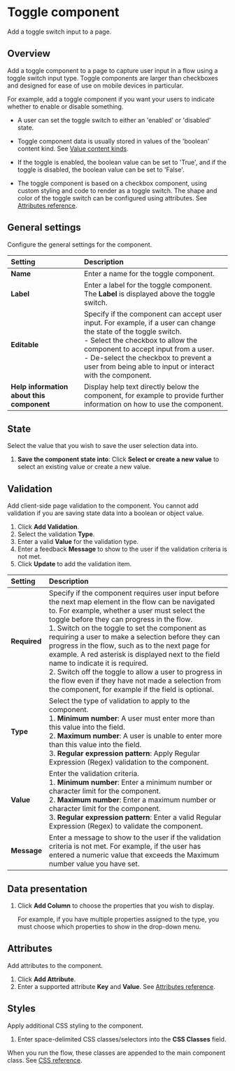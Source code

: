 # Toggle component

<head>
  <meta name="guidename" content="Flow"/>
  <meta name="context" content="GUID-28e21912-1896-4550-a1ae-11ff665373a7"/>
</head>


Add a toggle switch input to a page.

## Overview

Add a toggle component to a page to capture user input in a flow using a toggle switch input type. Toggle components are larger than checkboxes and designed for ease of use on mobile devices in particular.

For example, add a toggle component if you want your users to indicate whether to enable or disable something.

-   A user can set the toggle switch to either an 'enabled' or 'disabled' state.

-   Toggle component data is usually stored in values of the 'boolean' content kind. See [Value content kinds](/docs/Atomsphere/Flow/topics/c-flo-Values_Content_Types_782220dc-722d-4d55-8576-e0274117e190.md).

-   If the toggle is enabled, the boolean value can be set to 'True', and if the toggle is disabled, the boolean value can be set to 'False'.

-   The toggle component is based on a checkbox component, using custom styling and code to render as a toggle switch. The shape and color of the toggle switch can be configured using attributes. See [Attributes reference](/docs/Atomsphere/Flow/topics/r-flo-Attributes_Reference_4f153424-8c52-4e24-b289-2d961f0b9830.md).


## General settings

Configure the general settings for the component.

| Setting                                | Description                                                                                                                                                                                                                                            |
|:---------------------------------------|:-------------------------------------------------------------------------------------------------------------------------------------------------------------------------------------------------------------------------------------------------------|
| **Name**                               | Enter a name for the toggle component.                                                                                                                                                                                                                               |
| **Label**                              | Enter a label for the toggle component. The **Label** is displayed above the toggle switch.                                                                                                                                                                             |
| **Editable**                           | Specify if the component can accept user input. For example, if a user can change the state of the toggle switch.<br />- Select the checkbox to allow the component to accept input from a user.<br />- De-select the checkbox to prevent a user from being able to input or interact with the component. |
| **Help information about this component** | Display help text directly below the component, for example to provide further information on how to use the component.                                                                                                                                                                                      |


## State

Select the value that you wish to save the user selection data into.

1.  **Save the component state into**: Click **Select or create a new value** to select an existing value or create a new value.

## Validation

Add client-side page validation to the component. You cannot add validation if you are saving state data into a boolean or object value.

1.  Click **Add Validation**.
2.  Select the validation **Type**.
3.  Enter a valid **Value** for the validation type.
4.  Enter a feedback **Message** to show to the user if the validation criteria is not met.
5.  Click **Update** to add the validation item.

| Setting   | Description                                                                                                                                                                                                                                                                                                                                                                                                                                                                                        |
|:----------|:---------------------------------------------------------------------------------------------------------------------------------------------------------------------------------------------------------------------------------------------------------------------------------------------------------------------------------------------------------------------------------------------------------------------------------------------------------------------------------------------------|
| **Required** | Specify if the component requires user input before the next map element in the flow can be navigated to. For example, whether a user must select the toggle before they can progress in the flow.<br />1. Switch on the toggle to set the component as requiring a user to make a selection before they can progress in the flow, such as to the next page for example. A red asterisk is displayed next to the field name to indicate it is required.<br />2. Switch off the toggle to allow a user to progress in the flow even if they have not made a selection from the component, for example if the field is optional. |
| **Type** | Select the type of validation to apply to the component.<br />1. **Minimum number**: A user must enter more than this value into the field.<br />2. **Maximum number**: A user is unable to enter more than this value into the field.<br />3. **Regular expression pattern**: Apply Regular Expression \(Regex\) validation to the component.                                                                                                                                                                                                                        |
| **Value** | Enter the validation criteria.<br />1. **Minimum number**: Enter a minimum number or character limit for the component.<br />2. **Maximum number**: Enter a maximum number or character limit for the component.<br />3. **Regular expression pattern**: Enter a valid Regular Expression \(Regex\) to validate the component.                                                                                                                                                                                                                        |
| **Message** | Enter a message to show to the user if the validation criteria is not met. For example, if the user has entered a numeric value that exceeds the Maximum number value you have set.                                                                                                                                                                                                                                                                                                               |


## Data presentation

1.  Click **Add Column** to choose the properties that you wish to display.

    For example, if you have multiple properties assigned to the type, you must choose which properties to show in the drop-down menu.


## Attributes

Add attributes to the component.

1.  Click **Add Attribute**.
2.  Enter a supported attribute **Key** and **Value**. See [Attributes reference](/docs/Atomsphere/Flow/topics/r-flo-Attributes_Reference_4f153424-8c52-4e24-b289-2d961f0b9830.md).

## Styles

Apply additional CSS styling to the component.

1.  Enter space-delimited CSS classes/selectors into the **CSS Classes** field.

When you run the flow, these classes are appended to the main component class. See [CSS reference](/docs/Atomsphere/Flow/topics/r-flo-CSS_Reference_d32122b8-0f11-47be-91c6-6986575f933e.md).